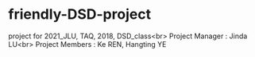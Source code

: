 # friendly-DSD-project
 project for 2021_JLU, TAQ, 2018, DSD_class<br\>
 Project Manager : Jinda LU<br\>
 Project Members : Ke REN,  Hangting YE
